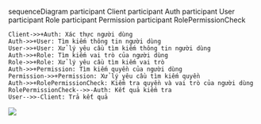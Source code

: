 sequenceDiagram
    participant Client
    participant Auth
    participant User
    participant Role
    participant Permission
    participant RolePermissionCheck

    Client->>+Auth: Xác thực người dùng
    Auth->>+User: Tìm kiếm thông tin người dùng
    User->>+User: Xử lý yêu cầu tìm kiếm thông tin người dùng
    Auth->>+Role: Tìm kiếm vai trò của người dùng
    Role->>+Role: Xử lý yêu cầu tìm kiếm vai trò
    Auth->>+Permission: Tìm kiếm quyền của người dùng
    Permission->>+Permission: Xử lý yêu cầu tìm kiếm quyền
    Auth->>+RolePermissionCheck: Kiểm tra quyền và vai trò của người dùng
    RolePermissionCheck-->>-Auth: Kết quả kiểm tra
    User-->>-Client: Trả kết quả
[![](https://mermaid.ink/img/pako:eNqNk09LwzAYxr_KS65uXyCHgczbLuIfGNJLSGMb1qZdmgzG2EH8HILiYSAKKl5cEQ8Bv0e-iYldrVuHW0_t2-f3vE_eJDNEs5AhjAo21kxQdsRJJEkaCHBPTqTilOdEKOgnnAnVrh9qFber5wWT7epJlrB29ZjJlBcFz8R2ovnfjxkdBStZFajb6x34CBiG5o6Cim35QkFEX8-2vOEQmncRVXqv8mofDcOZeUxhxO3yM3WQeRMRKC62gh5owKEtnyAxHzA1DxqoXS40qP3N6hR-YespJoSDkubVeZYLshX2UAPvSlIbrjduprnefqyntrwS_3RvyE2fXUlW3u0JbGwthgG35bUboiS_gSbmdt_ZbNh1XZtudTgGLodylnZ570OtevzZXy-tTpQbi_yRNUggUAelzpzw0N2VmecCpGKWsgBh9xoSOQpQIOZOR7TKTqeCIqykZh2k85Co-l4hfEmSwlXd6b7Isvp7_g3OsW6s?type=png)](https://mermaid.live/edit#pako:eNqNk09LwzAYxr_KS65uXyCHgczbLuIfGNJLSGMb1qZdmgzG2EH8HILiYSAKKl5cEQ8Bv0e-iYldrVuHW0_t2-f3vE_eJDNEs5AhjAo21kxQdsRJJEkaCHBPTqTilOdEKOgnnAnVrh9qFber5wWT7epJlrB29ZjJlBcFz8R2ovnfjxkdBStZFajb6x34CBiG5o6Cim35QkFEX8-2vOEQmncRVXqv8mofDcOZeUxhxO3yM3WQeRMRKC62gh5owKEtnyAxHzA1DxqoXS40qP3N6hR-YespJoSDkubVeZYLshX2UAPvSlIbrjduprnefqyntrwS_3RvyE2fXUlW3u0JbGwthgG35bUboiS_gSbmdt_ZbNh1XZtudTgGLodylnZ570OtevzZXy-tTpQbi_yRNUggUAelzpzw0N2VmecCpGKWsgBh9xoSOQpQIOZOR7TKTqeCIqykZh2k85Co-l4hfEmSwlXd6b7Isvp7_g3OsW6s)